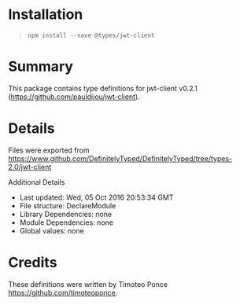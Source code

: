 # Installation
> `npm install --save @types/jwt-client`

# Summary
This package contains type definitions for jwt-client v0.2.1 (https://github.com/pauldijou/jwt-client).

# Details
Files were exported from https://www.github.com/DefinitelyTyped/DefinitelyTyped/tree/types-2.0/jwt-client

Additional Details
 * Last updated: Wed, 05 Oct 2016 20:53:34 GMT
 * File structure: DeclareModule
 * Library Dependencies: none
 * Module Dependencies: none
 * Global values: none

# Credits
These definitions were written by Timoteo Ponce <https://github.com/timoteoponce>.
